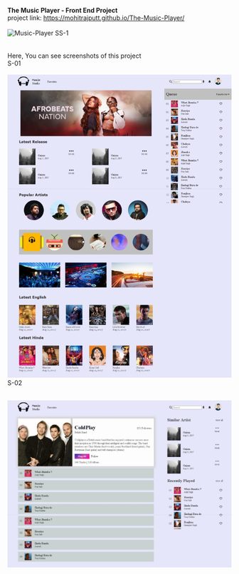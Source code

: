**The Music Player - Front End Project** <br> project link:  https://mohitrajputt.github.io/The-Music-Player/ <br>
<br>
![Music-Player SS-1](https://github.com/mohitrajputt/The-Music-Player/blob/4a4149625a0c2b096185f6cc5918acc3fa47d24e/ss/GIF-min.gif) <br> <br><br>
Here, You can see screenshots of this project <br/> 
S-01
<br> <br>
![Music-Player SS-1](https://github.com/mohitrajputt/The-Music-Player/blob/4a4149625a0c2b096185f6cc5918acc3fa47d24e/ss/ss-02.jpeg) <br>
S-02
<br> <br>

![Music-Player SS-1](https://github.com/mohitrajputt/The-Music-Player/blob/4a4149625a0c2b096185f6cc5918acc3fa47d24e/ss/ss-01.jpeg) <br>
